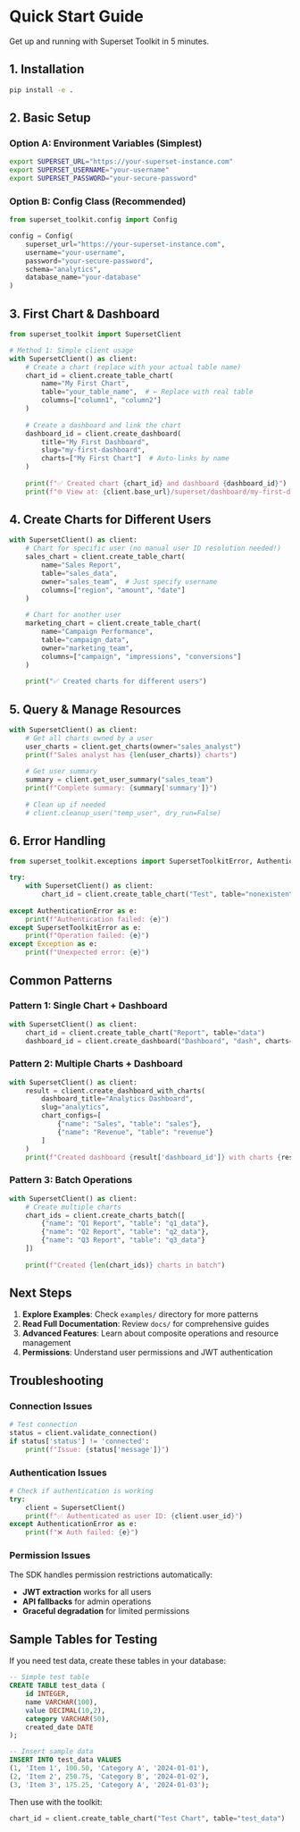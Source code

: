 # Quick Start Guide

Get up and running with Superset Toolkit in 5 minutes.

## 1. Installation

```bash
pip install -e .
```

## 2. Basic Setup

### Option A: Environment Variables (Simplest)

```bash
export SUPERSET_URL="https://your-superset-instance.com"
export SUPERSET_USERNAME="your-username"
export SUPERSET_PASSWORD="your-secure-password"
```

### Option B: Config Class (Recommended)

```python
from superset_toolkit.config import Config

config = Config(
    superset_url="https://your-superset-instance.com",
    username="your-username", 
    password="your-secure-password",
    schema="analytics",
    database_name="your-database"
)
```

## 3. First Chart & Dashboard

```python
from superset_toolkit import SupersetClient

# Method 1: Simple client usage
with SupersetClient() as client:
    # Create a chart (replace with your actual table name)
    chart_id = client.create_table_chart(
        name="My First Chart",
        table="your_table_name",  # ← Replace with real table
        columns=["column1", "column2"]
    )
    
    # Create a dashboard and link the chart
    dashboard_id = client.create_dashboard(
        title="My First Dashboard",
        slug="my-first-dashboard", 
        charts=["My First Chart"]  # Auto-links by name
    )
    
    print(f"✅ Created chart {chart_id} and dashboard {dashboard_id}")
    print(f"🌐 View at: {client.base_url}/superset/dashboard/my-first-dashboard/")
```

## 4. Create Charts for Different Users

```python
with SupersetClient() as client:
    # Chart for specific user (no manual user ID resolution needed!)
    sales_chart = client.create_table_chart(
        name="Sales Report", 
        table="sales_data",
        owner="sales_team",  # Just specify username
        columns=["region", "amount", "date"]
    )
    
    # Chart for another user
    marketing_chart = client.create_table_chart(
        name="Campaign Performance",
        table="campaign_data",
        owner="marketing_team",
        columns=["campaign", "impressions", "conversions"]
    )
    
    print("✅ Created charts for different users")
```

## 5. Query & Manage Resources

```python
with SupersetClient() as client:
    # Get all charts owned by a user
    user_charts = client.get_charts(owner="sales_analyst")
    print(f"Sales analyst has {len(user_charts)} charts")
    
    # Get user summary
    summary = client.get_user_summary("sales_team") 
    print(f"Complete summary: {summary['summary']}")
    
    # Clean up if needed
    # client.cleanup_user("temp_user", dry_run=False)
```

## 6. Error Handling

```python
from superset_toolkit.exceptions import SupersetToolkitError, AuthenticationError

try:
    with SupersetClient() as client:
        chart_id = client.create_table_chart("Test", table="nonexistent_table")
        
except AuthenticationError as e:
    print(f"Authentication failed: {e}")
except SupersetToolkitError as e:
    print(f"Operation failed: {e}")
except Exception as e:
    print(f"Unexpected error: {e}")
```

## Common Patterns

### Pattern 1: Single Chart + Dashboard

```python
with SupersetClient() as client:
    chart_id = client.create_table_chart("Report", table="data")
    dashboard_id = client.create_dashboard("Dashboard", "dash", charts=["Report"])
```

### Pattern 2: Multiple Charts + Dashboard

```python
with SupersetClient() as client:
    result = client.create_dashboard_with_charts(
        dashboard_title="Analytics Dashboard",
        slug="analytics",
        chart_configs=[
            {"name": "Sales", "table": "sales"},
            {"name": "Revenue", "table": "revenue"}
        ]
    )
    print(f"Created dashboard {result['dashboard_id']} with charts {result['chart_ids']}")
```

### Pattern 3: Batch Operations

```python
with SupersetClient() as client:
    # Create multiple charts
    chart_ids = client.create_charts_batch([
        {"name": "Q1 Report", "table": "q1_data"},
        {"name": "Q2 Report", "table": "q2_data"},
        {"name": "Q3 Report", "table": "q3_data"}
    ])
    
    print(f"Created {len(chart_ids)} charts in batch")
```

## Next Steps

1. **Explore Examples**: Check `examples/` directory for more patterns
2. **Read Full Documentation**: Review `docs/` for comprehensive guides  
3. **Advanced Features**: Learn about composite operations and resource management
4. **Permissions**: Understand user permissions and JWT authentication

## Troubleshooting

### Connection Issues

```python
# Test connection
status = client.validate_connection()
if status['status'] != 'connected':
    print(f"Issue: {status['message']}")
```

### Authentication Issues  

```python
# Check if authentication is working
try:
    client = SupersetClient()
    print(f"✅ Authenticated as user ID: {client.user_id}")
except AuthenticationError as e:
    print(f"❌ Auth failed: {e}")
```

### Permission Issues

The SDK handles permission restrictions automatically:
- **JWT extraction** works for all users
- **API fallbacks** for admin operations  
- **Graceful degradation** for limited permissions

## Sample Tables for Testing

If you need test data, create these tables in your database:

```sql
-- Simple test table
CREATE TABLE test_data (
    id INTEGER,
    name VARCHAR(100),
    value DECIMAL(10,2),
    category VARCHAR(50),
    created_date DATE
);

-- Insert sample data
INSERT INTO test_data VALUES 
(1, 'Item 1', 100.50, 'Category A', '2024-01-01'),
(2, 'Item 2', 250.75, 'Category B', '2024-01-02'),
(3, 'Item 3', 175.25, 'Category A', '2024-01-03');
```

Then use with the toolkit:
```python
chart_id = client.create_table_chart("Test Chart", table="test_data")
```
